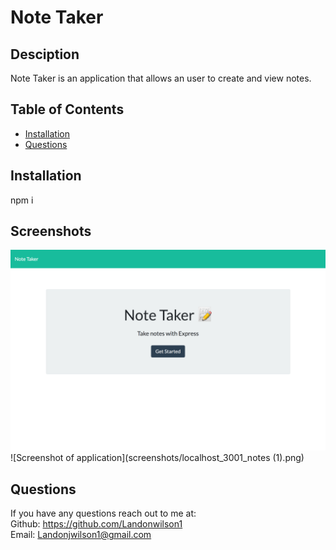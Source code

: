 # Note Taker

  ## Desciption 
  Note Taker is an application that allows an user to create and view notes. 

  ## Table of Contents
  - [Installation](#installation)
  - [Questions](#questions)

  ## Installation 
  npm i

  ## Screenshots
  
  ![Screenshot of application](screenshots/localhost_3001_.png)
  ![Screenshot of application](screenshots/localhost_3001_notes (1).png)
  


  ## Questions 
  If you have any questions reach out to me at: </br>
  Github: https://github.com/Landonwilson1 </br>
  Email: Landonjwilson1@gmail.com
  
  
  
